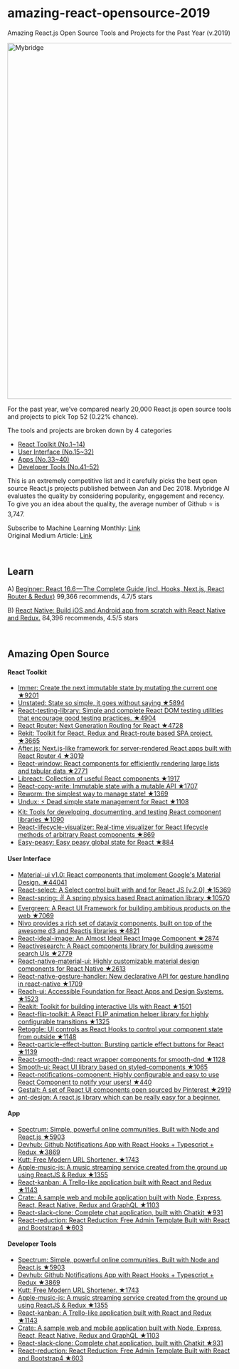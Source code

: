 # amazing-react-opensource-2019
Amazing React.js Open Source Tools and Projects for the Past Year (v.2019) 

<a href="https://medium.mybridge.co/amazing-react-js-open-source-of-the-year-v-2019-364d057ac3f3"><img src="react-open-source-2019.png" width="800" alt="Mybridge"></a>

For the past year, we’ve compared nearly 20,000 React.js open source tools and projects to pick Top 52 (0.22% chance).

The tools and projects are broken down by 4 categories

- [React Toolkit (No.1~14)](#React-Toolkit)
- [User Interface (No.15~32)](#User-Interface)
- [Apps (No.33~40)](#App)
- [Developer Tools (No.41–52)](#Developer-Tools)

This is an extremely competitive list and it carefully picks the best open source React.js projects published between Jan and Dec 2018. Mybridge AI evaluates the quality by considering popularity, engagement and recency. To give you an idea about the quality, the average number of Github ⭐️ is 3,747.

Subscribe to Machine Learning Monthly: [Link](https://github.com/Mybridge/reactjs-open-source) <br>
Original Medium Article: [Link](https://medium.mybridge.co/amazing-react-js-open-source-of-the-year-v-2019-364d057ac3f3)


<br>

## Learn

A) [Beginner: React 16.6 — The Complete Guide (incl. Hooks, Next.js, React Router & Redux)](http://bit.ly/2CKGqkt) 99,366 recommends, 4.7/5 stars

B) [React Native: Build iOS and Android app from scratch with React Native and Redux.](http://bit.ly/2lLyx6f) 84,396 recommends, 4.5/5 stars

<br>

## Amazing Open Source


#### React Toolkit
* [Immer: Create the next immutable state by mutating the current one ★9201](https://github.com/mweststrate/immer) <br>
* [Unstated: State so simple, it goes without saying ★5894](https://github.com/jamiebuilds/unstated) <br>
* [React-testing-library: Simple and complete React DOM testing utilities that encourage good testing practices. ★4904](https://github.com/kentcdodds/react-testing-library) <br>
* [React Router: Next Generation Routing for React ★4728](https://github.com/reach/router) <br>
* [Rekit: Toolkit for React, Redux and React-route based SPA project. ★3665](https://github.com/supnate/rekit) <br>
* [After.js: Next.js-like framework for server-rendered React apps built with React Router 4 ★3019](https://github.com/jaredpalmer/after.js) <br>
* [React-window: React components for efficiently rendering large lists and tabular data ★2771](https://github.com/bvaughn/react-window) <br>
* [Libreact: Collection of useful React components ★1917](https://github.com/streamich/libreact) <br>
* [React-copy-write: Immutable state with a mutable API ★1707](https://github.com/aweary/react-copy-write) <br>
* [Reworm: the simplest way to manage state! ★1369](https://github.com/pedronauck/reworm) <br>
* [Undux: ⚡️ Dead simple state management for React ★1108](https://github.com/bcherny/undux) <br>
* [Kit: Tools for developing, documenting, and testing React component libraries ★1090](https://github.com/c8r/kit) <br>
* [React-lifecycle-visualizer: Real-time visualizer for React lifecycle methods of arbitrary React components ★869](https://github.com/Oblosys/react-lifecycle-visualizer) <br>
* [Easy-peasy: Easy peasy global state for React ★884](https://github.com/ctrlplusb/easy-peasy) <br>

#### User Interface
* [Material-ui v1.0: React components that implement Google's Material Design. ★44041](https://github.com/mui-org/material-ui) <br>
* [React-select: A Select control built with and for React JS [v.2.0] ★15369](https://github.com/JedWatson/react-select) <br>
* [React-spring: ✌️ A spring physics based React animation library ★10570](https://github.com/react-spring/react-spring) <br>
* [Evergreen: A React UI Framework for building ambitious products on the web ★7069](https://github.com/segmentio/evergreen) <br>
* [Nivo provides a rich set of dataviz components, built on top of the awesome d3 and Reactjs libraries ★4821](https://github.com/plouc/nivo) <br>
* [React-ideal-image: An Almost Ideal React Image Component ★2874](https://github.com/stereobooster/react-ideal-image) <br>
* [Reactivesearch: A React components library for building awesome search UIs ★2779](https://github.com/appbaseio/reactivesearch) <br>
* [React-native-material-ui: Highly customizable material design components for React Native ★2613](https://github.com/xotahal/react-native-material-ui) <br>
* [React-native-gesture-handler: New declarative API for gesture handling in react-native ★1709](https://github.com/kmagiera/react-native-gesture-handler) <br>
* [Reach-ui: Accessible Foundation for React Apps and Design Systems. ★1523](https://github.com/reach/reach-ui) <br>
* [Reakit: Toolkit for building interactive UIs with React ★1501](https://github.com/reakit/reakit) <br>
* [React-flip-toolkit: A React FLIP animation helper library for highly configurable transitions ★1325](https://github.com/aholachek/react-flip-toolkit) <br>
* [Retoggle: UI controls as React Hooks to control your component state from outside ★1148](https://github.com/Raathigesh/retoggle) <br>
* [React-particle-effect-button: Bursting particle effect buttons for React ★1139](https://github.com/transitive-bullshit/react-particle-effect-button) <br>
* [React-smooth-dnd: react wrapper components for smooth-dnd ★1128](https://github.com/kutlugsahin/react-smooth-dnd) <br>
* [Smooth-ui: React UI library based on styled-components ★1065](https://github.com/smooth-code/smooth-ui) <br>
* [React-notifications-component: Highly configurable and easy to use React Component to notify your users! ★440](https://github.com/teodosii/react-notifications-component) <br>
* [Gestalt: A set of React UI components open sourced by Pinterest ★2919](https://github.com/pinterest/gestalt) <br>
* [ant-design: A react.js library which can be really easy for a beginner.](https://github.com/ant-design/ant-design) <br>

#### App
* [Spectrum: Simple, powerful online communities. Built with Node and React.js ★5903](https://github.com/withspectrum/spectrum) <br>
* [Devhub: Github Notifications App with React Hooks + Typescript + Redux ★3869](https://github.com/devhubapp/devhub) <br>
* [Kutt: Free Modern URL Shortener. ★1743](https://github.com/thedevs-network/kutt) <br>
* [Apple-music-js: A music streaming service created from the ground up using ReactJS & Redux ★1355](https://github.com/tvillarete/apple-music-js) <br>
* [React-kanban: A Trello-like application built with React and Redux ★1143](https://github.com/markusenglund/react-kanban) <br>
* [Crate: A sample web and mobile application built with Node, Express, React, React Native, Redux and GraphQL ★1103](https://github.com/atulmy/crate) <br>
* [React-slack-clone: Complete chat application, built with Chatkit ★931](https://github.com/pusher/react-slack-clone) <br>
* [React-reduction: React Reduction: Free Admin Template Built with React and Bootstrap4 ★603](https://github.com/reduction-admin/react-reduction) <br>

#### Developer Tools
* [Spectrum: Simple, powerful online communities. Built with Node and React.js ★5903](https://github.com/withspectrum/spectrum) <br>
* [Devhub: Github Notifications App with React Hooks + Typescript + Redux ★3869](https://github.com/devhubapp/devhub) <br>
* [Kutt: Free Modern URL Shortener. ★1743](https://github.com/thedevs-network/kutt) <br>
* [Apple-music-js: A music streaming service created from the ground up using ReactJS & Redux ★1355](https://github.com/tvillarete/apple-music-js) <br>
* [React-kanban: A Trello-like application built with React and Redux ★1143](https://github.com/markusenglund/react-kanban) <br>
* [Crate: A sample web and mobile application built with Node, Express, React, React Native, Redux and GraphQL ★1103](https://github.com/atulmy/crate) <br>
* [React-slack-clone: Complete chat application, built with Chatkit ★931](https://github.com/pusher/react-slack-clone) <br>
* [React-reduction: React Reduction: Free Admin Template Built with React and Bootstrap4 ★603](https://github.com/reduction-admin/react-reduction) <br>
